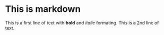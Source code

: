 # This is markdown
This is a first line of text with **bold** and *italic* formating.
This is a 2nd line of text.
